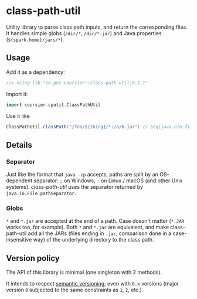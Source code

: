 # class-path-util

Utility library to parse class path inputs, and return the corresponding files. It
handles simple globs (`/dir/*`, `/dir/*.jar`) and Java properties (`${spark.home}/jars/*`).

## Usage

Add it as a dependency:
```scala
//> using lib "io.get-coursier::class-path-util:0.1.1"
```

Import it:
```scala
import coursier.cputil.ClassPathUtil
```

Use it like
```scala
ClassPathUtil.classPath("/foo/${thing}/*:/a/b.jar") // Seq[java.nio.file.Path]
```

## Details

### Separator

Just like the format that `java -cp` accepts, paths are split
by an OS-dependent separator: `;` on Windows, `:` on Linux / macOS
(and other Unix systems). *class-path-util* uses the separator
returned by `java.io.File.pathSeparator`.

### Globs

`*` and `*.jar` are accepted at the end of a path. Case doesn't matter
(`*.JAR` works too, for example). Both `*` and `*.jar` are equivalent,
and make class-path-util add all the JARs (files ending in `.jar`,
comparison done in a case-insensitive way) of the underlying directory
to the class path.

## Version policy

The API of this library is minimal (one singleton with 2 methods).

It intends to respect [semantic versioning](https://semver.org), even
with `0.x` versions (major version `0` subjected to the same
constraints as `1`, `2`, etc.).
